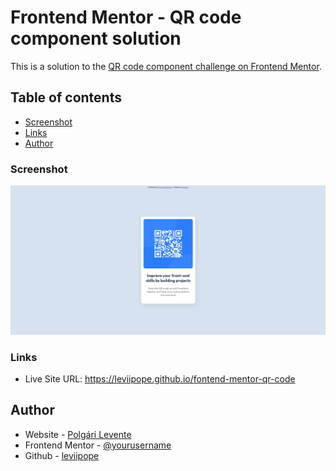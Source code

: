# Frontend Mentor - QR code component solution

This is a solution to the [QR code component challenge on Frontend Mentor](https://www.frontendmentor.io/challenges/qr-code-component-iux_sIO_H).

## Table of contents

- [Screenshot](#screenshot)
- [Links](#links)
- [Author](#author)

### Screenshot

![](./screenshot.png)

### Links

- Live Site URL: https://leviipope.github.io/fontend-mentor-qr-code

## Author

- Website - [Polgári Levente](https://leviipope.github.io/cv-website)
- Frontend Mentor - [@yourusername](https://www.frontendmentor.io/profile/yourusername)
- Github - [leviipope](https://github.com/leviipope)